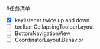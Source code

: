 #任务清单

- [x] keylistener twice up and down
- [ ] toolbar CollapsingToolbarLayout
- [ ] BottomNavigationView
- [ ] CoordinatorLayout.Behavior